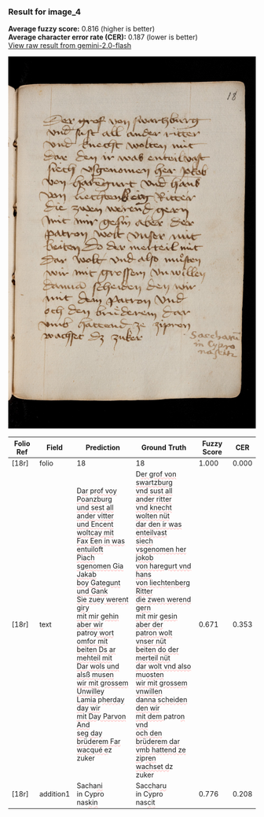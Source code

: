 ### Result for image_4
**Average fuzzy score:** 0.816 (higher is better)<br>**Average character error rate (CER):** 0.187 (lower is better)<br>[View raw result from gemini-2.0-flash](https://github.com/RISE-UNIBAS/humanities_data_benchmark/blob/main/results/2025-10-24/T0283/request_T0283_image_4.json)

<img src="https://github.com/RISE-UNIBAS/humanities_data_benchmark/blob/main/benchmarks/medieval_manuscripts/images/image_4.jpg?raw=true" alt="image_4" width="800px">

<style>
.diff { text-decoration: underline; text-decoration-color: #ffcccc; text-decoration-style: wavy; }
</style>

| Folio Ref | Field | Prediction | Ground Truth | Fuzzy Score | CER |
|-----------|-------|------------|--------------|-------------|-----|
| [18r] | folio | 18 | 18 | 1.000 | 0.000 |
| [18r] | text | D<span class="diff">ar</span> p<span class="diff">rof voy Poanzb</span>u<span class="diff">rg<br>und sest all ander vitter<br>und Encent woltcay mit<br>Fax Een in was entuiloft<br>Piach sgenomen Gia Jakab<br>boy Gategunt und Gank<br>Sie zuey werent giry<br>mit mir gehin aber wir<br></span>patro<span class="diff">y wort omfor mit<br>beiten Ds ar mehteil mit<br>Dar wols und alsß musen<br>wir mit grossem Unwilley<br>Lamia </span>p<span class="diff">herday day wir<br>mit Day Parvon And<br>seg day brüderem Far<br>wacqué e</span>z zuker | D<span class="diff">er grof von swartzburg<br> vnd sust all ander ritter<br> vnd knecht wolten nüt<br> dar den ir was enteilvast<br> siech vsgenomen her jokob<br> von haregurt vnd hans<br> von liechtenberg Ritter<br> die zwen werend gern<br> mit mir gesin aber der<br></span> p<span class="diff">atron wolt vnser nüt<br> beiten do der merteil nüt<br> dar wolt vnd also m</span>u<span class="diff">osten<br> wir mit grossem vnwillen<br> danna scheiden  den wir<br> mit dem </span>patro<span class="diff">n vnd<br> och den brüderem dar<br> vmb hattend ze zi</span>p<span class="diff">ren<br> wachset d</span>z zuker | 0.671 | 0.353 |
| [18r] | addition1 | Sacha<span class="diff">ni</span><br>in Cypro<br>nas<span class="diff">k</span>i<span class="diff">n</span> | Sac<span class="diff">c</span>ha<span class="diff">ru</span><br><span class="diff"> </span>in Cypro<br><span class="diff"> </span>nas<span class="diff">c</span>i<span class="diff">t</span> | 0.776 | 0.208 |
